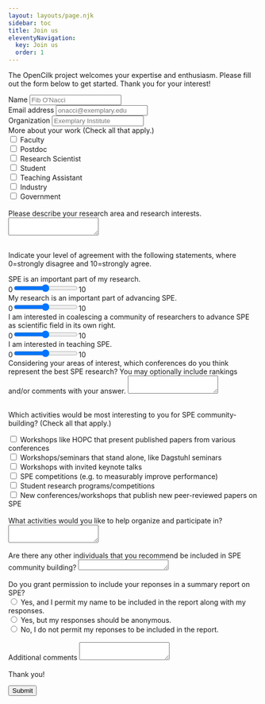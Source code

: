 ```yaml
---
layout: layouts/page.njk
sidebar: toc
title: Join us
eleventyNavigation:
  key: Join us
  order: 1
---
```


The OpenCilk project welcomes your expertise and enthusiasm. Please fill out the form below to get started. Thank you for your interest!

<form name="join-us-formx" method="POST" data-netlify="true" data-netlify-recaptcha="true">
  <div class="form-group">
    <label for="name">Name</label>
    <input type="text" class="form-control" id="name" name="name" placeholder="Fib O'Nacci" required>
  </div>
  <div class="form-group">
    <label for="email">Email address</label>
    <input type="email" class="form-control" id="email" name="email" placeholder="onacci@exemplary.edu" required>
  </div>
  <div class="form-group">
    <label for="company">Organization</label>
    <input type="text" class="form-control" id="company" name="company" placeholder="Exemplary Institute">
  </div>
  <label>More about your work (Check all that apply.)</label>
  <div class="form-check">
    <input class="form-check-input" type="checkbox" value="" id="faculty">
    <label class="form-check-label" for="faculty" name="faculty">
      Faculty
    </label>
  </div>
  <div class="form-check">
    <input class="form-check-input" type="checkbox" value="" id="postdoc">
    <label class="form-check-label" for="postdoc" name="postdoc">
      Postdoc
    </label>
  </div>
  <div class="form-check">
    <input class="form-check-input" type="checkbox" value="" id="research_scientist">
    <label class="form-check-label" for="research_scientist" name="research_scientist">
      Research Scientist
    </label>
  </div>
  <div class="form-check">
    <input class="form-check-input" type="checkbox" value="" id="student">
    <label class="form-check-label" for="student" name="student">
      Student
    </label>
  </div>
  <div class="form-check">
    <input class="form-check-input" type="checkbox" value="" id="ta">
    <label class="form-check-label" for="ta" name="ta">
      Teaching Assistant
    </label>
  </div>
  <div class="form-check">
    <input class="form-check-input" type="checkbox" value="" id="Industry">
    <label class="form-check-label" for="Industry" name="industry">
      Industry
    </label>
  </div>
  <div class="form-check">
    <input class="form-check-input" type="checkbox" value="" id="government">
    <label class="form-check-label" for="government" name="government">
      Government
    </label>
  </div>
  </br>
  <div class="form-group">
    <label for="research_area">Please describe your research area and research interests.</label>
    <textarea class="form-control" id="research_area" name="research_area" rows="2"></textarea>
  </div>

  </br>Indicate your level of agreement with the following statements, where 0=strongly disagree and 10=strongly agree.
  <div class="form-group">
    <label for="spe-important-to-me">SPE is an important part of my research.</label></br>
    0<input type="range" class="form-range" min="0" max="10" step="1" id="spe-important-to-me">10
  </div>
  <div class="form-group">
    <label for="me-important-to-spe">My research is an important part of advancing SPE.</label></br>
    0<input type="range" class="form-range" min="0" max="10" step="1" id="me-important-to-spe">10
  </div>
  <div class="form-group">
    <label for="advancing-spe">I am interested in coalescing a community of researchers to advance SPE as scientific field in its own right.</label></br>
    0<input type="range" class="form-range" min="0" max="10" step="1" id="advancing-spe">10
  </div>
  <div class="form-group">
    <label for="teaching-spe">I am interested in teaching SPE.</label></br>
    0<input type="range" class="form-range" min="0" max="10" step="1" id="teaching-spe">10
  </div>

  <div class="form-group">
    <label for="conferences">Considering your areas of interest, which conferences do you think represent the best SPE research? You may optionally include rankings and/or comments with your answer.</label>
    <textarea class="form-control" id="conferences" rows="2"></textarea>
  </div>

  </br>Which activities would be most interesting to you for SPE community-building? (Check all that apply.)
  <div class="form-check">
    <input class="form-check-input" type="checkbox" value="" id="hopc">
    <label class="form-check-label" for="hopc">
      Workshops like HOPC that present published papers from various conferences
    </label>
  </div>
  <div class="form-check">
    <input class="form-check-input" type="checkbox" value="" id="dagstuhl">
    <label class="form-check-label" for="dagstuhl">
      Workshops/seminars that stand alone, like Dagstuhl seminars
    </label>
  </div>
  <div class="form-check">
    <input class="form-check-input" type="checkbox" value="" id="keynote">
    <label class="form-check-label" for="keynote">
      Workshops with invited keynote talks
    </label>
  </div>
  <div class="form-check">
    <input class="form-check-input" type="checkbox" value="" id="competition">
    <label class="form-check-label" for="competition">
      SPE competitions (e.g. to measurably improve performance)
    </label>
  </div>
  <div class="form-check">
    <input class="form-check-input" type="checkbox" value="" id="students">
    <label class="form-check-label" for="students">
      Student research programs/competitions
    </label>
  </div>
  <div class="form-check">
    <input class="form-check-input" type="checkbox" value="" id="publishing">
    <label class="form-check-label" for="publishing">
      New conferences/workshops that publish new peer-reviewed papers on SPE
    </label>
  </div>

</br>
  <div class="form-group">
    <label for="helping">What activities would you like to help organize and participate in?</label>
    <textarea class="form-control" id="helping" rows="2"></textarea>
  </div>


</br>
  <div class="form-group">
    <label for="recommend">Are there any other individuals that you recommend be included in SPE community building? </label>
    <textarea class="form-control" id="recommend" rows="1"></textarea>
  </div>

</br>
<label>Do you grant permission to include your reponses in a summary report on SPE?</label>
  <div class="form-check">
    <input class="form-check-input" type="radio" name="permission" id="permission1">
    <label class="form-check-label" for="permission1">
      Yes, and I permit my name to be included in the report along with my responses.
    </label>
  </div>
  <div class="form-check">
    <input class="form-check-input" type="radio"  name="permission" id="permission2">
    <label class="form-check-label" for="permission2">
      Yes, but my responses should be anonymous.
    </label>
  </div>
  <div class="form-check">
    <input class="form-check-input" type="radio"  name="permission" id="permission3">
    <label class="form-check-label" for="permission3">
      No, I do not permit my reponses to be included in the report.
    </label>
  </div>

</br>
  <div class="form-group">
    <label for="recommend">Additional comments </label>
    <textarea class="form-control" id="additional_comments" rows="2"></textarea>
  </div>

</br>
Thank you!


  <div class="form-group">
    <div data-netlify-recaptcha="true"></div>
  </div>
      


  <p>
    <button type="submit" class="btn btn-primary">Submit</button>
  </p>
</form>
